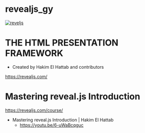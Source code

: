 # revealjs_gy

<a href="https://revealjs.com/"><img align="center" alt="reveljs" src="https://github.com/YoungHaKim7/Cpp_Training/assets/67513038/2396ee50-8668-4af4-bac9-35750d139858" /></a>

# THE HTML PRESENTATION FRAMEWORK

- Created by Hakim El Hattab and contributors

https://revealjs.com/

# Mastering reveal.js Introduction

https://revealjs.com/course/

- Mastering reveal.js Introduction | Hakim El Hattab
  - https://youtu.be/6-uWaBcqguc
